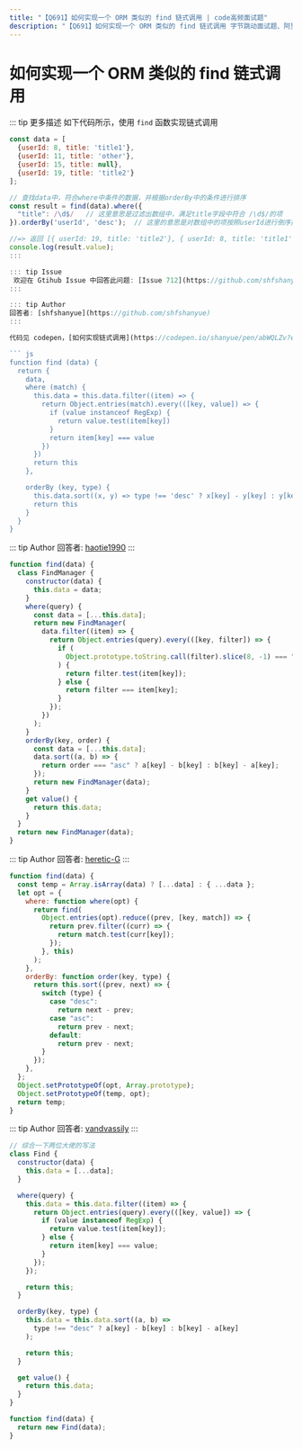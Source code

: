 ```yaml
---
title: "【Q691】如何实现一个 ORM 类似的 find 链式调用 | code高频面试题"
description: "【Q691】如何实现一个 ORM 类似的 find 链式调用 字节跳动面试题、阿里腾讯面试题、美团小米面试题。"
---
```


# 如何实现一个 ORM 类似的 find 链式调用

::: tip 更多描述
如下代码所示，使用 `find` 函数实现链式调用

````js
const data = [
  {userId: 8, title: 'title1'},
  {userId: 11, title: 'other'},
  {userId: 15, title: null},
  {userId: 19, title: 'title2'}
];

// 查找data中，符合where中条件的数据，并根据orderBy中的条件进行排序
const result = find(data).where({
  "title": /\d$/   // 这里意思是过滤出数组中，满足title字段中符合 /\d$/的项
}).orderBy('userId', 'desc');  // 这里的意思是对数组中的项按照userId进行倒序排列

//=> 返回 [{ userId: 19, title: 'title2'}, { userId: 8, title: 'title1' }];
console.log(result.value);
:::

::: tip Issue
 欢迎在 Gtihub Issue 中回答此问题: [Issue 712](https://github.com/shfshanyue/Daily-Question/issues/712)
:::

::: tip Author
回答者: [shfshanyue](https://github.com/shfshanyue)
:::

代码见 codepen，[如何实现链式调用](https://codepen.io/shanyue/pen/abWQLZv?editors=0012)

``` js
function find (data) {
  return {
    data,
    where (match) {
      this.data = this.data.filter((item) => {
        return Object.entries(match).every(([key, value]) => {
          if (value instanceof RegExp) {
            return value.test(item[key])
          }
          return item[key] === value
        })
      })
      return this
    },

    orderBy (key, type) {
      this.data.sort((x, y) => type !== 'desc' ? x[key] - y[key] : y[key] - x[key])
      return this
    }
  }
}
````

::: tip Author
回答者: [haotie1990](https://github.com/haotie1990)
:::

```js
function find(data) {
  class FindManager {
    constructor(data) {
      this.data = data;
    }
    where(query) {
      const data = [...this.data];
      return new FindManager(
        data.filter((item) => {
          return Object.entries(query).every(([key, filter]) => {
            if (
              Object.prototype.toString.call(filter).slice(8, -1) === "Regex"
            ) {
              return filter.test(item[key]);
            } else {
              return filter === item[key];
            }
          });
        })
      );
    }
    orderBy(key, order) {
      const data = [...this.data];
      data.sort((a, b) => {
        return order === "asc" ? a[key] - b[key] : b[key] - a[key];
      });
      return new FindManager(data);
    }
    get value() {
      return this.data;
    }
  }
  return new FindManager(data);
}
```

::: tip Author
回答者: [heretic-G](https://github.com/heretic-G)
:::

```javascript
function find(data) {
  const temp = Array.isArray(data) ? [...data] : { ...data };
  let opt = {
    where: function where(opt) {
      return find(
        Object.entries(opt).reduce((prev, [key, match]) => {
          return prev.filter((curr) => {
            return match.test(curr[key]);
          });
        }, this)
      );
    },
    orderBy: function order(key, type) {
      return this.sort((prev, next) => {
        switch (type) {
          case "desc":
            return next - prev;
          case "asc":
            return prev - next;
          default:
            return prev - next;
        }
      });
    },
  };
  Object.setPrototypeOf(opt, Array.prototype);
  Object.setPrototypeOf(temp, opt);
  return temp;
}
```

::: tip Author
回答者: [vandvassily](https://github.com/vandvassily)
:::

```js
// 综合一下两位大佬的写法
class Find {
  constructor(data) {
    this.data = [...data];
  }

  where(query) {
    this.data = this.data.filter((item) => {
      return Object.entries(query).every(([key, value]) => {
        if (value instanceof RegExp) {
          return value.test(item[key]);
        } else {
          return item[key] === value;
        }
      });
    });

    return this;
  }

  orderBy(key, type) {
    this.data = this.data.sort((a, b) =>
      type !== "desc" ? a[key] - b[key] : b[key] - a[key]
    );

    return this;
  }

  get value() {
    return this.data;
  }
}

function find(data) {
  return new Find(data);
}
```

